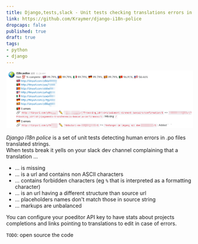 ```yaml
---
title: Django,tests,slack - Unit tests checking translations errors in .po files 
link: https://github.com/Kraymer/django-i18n-police
dropcaps: false
published: true
draft: true
tags:
- python
- django
---
```


![](/public/img/posts/Selection_055.png)

*Django i18n police* is a set of unit tests detecting human errors in .po files translated strings.  
When tests break it yells on your slack dev channel complaining that a translation ...
- ... is missing
- ... is a url and contains non ASCII characters
- ... contains forbidden characters (eg `%` that is interpreted as a formatting character)
- ... is an url having a different structure than source url
- ... placeholders names don't match those in source string 
- ... markups are unbalanced

You can configure your poeditor API key to have stats about projects completions and links pointing to 
translations to edit in case of errors.

`TODO`: open source the code
